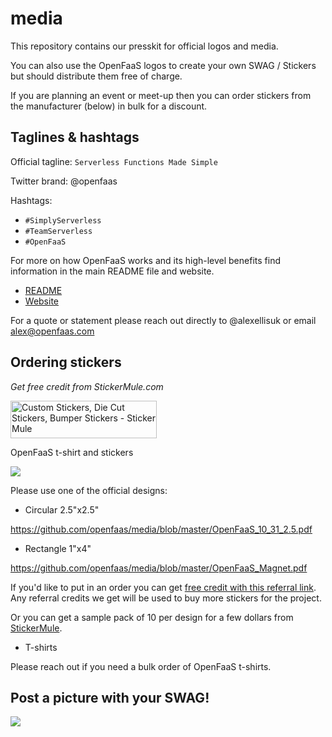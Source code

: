 # media

This repository contains our presskit for official logos and media.

You can also use the OpenFaaS logos to create your own SWAG / Stickers but should distribute them free of charge.

If you are planning an event or meet-up then you can order stickers from the manufacturer (below) in bulk for a discount.

## Taglines & hashtags

Official tagline: `Serverless Functions Made Simple`

Twitter brand: @openfaas

Hashtags:

* `#SimplyServerless`
* `#TeamServerless`
* `#OpenFaaS`

For more on how OpenFaaS works and its high-level benefits find information in the main README file and website.

* [README](https://github.com/openfaas/faas)
* [Website](https://www.openfaas.com)

For a quote or statement please reach out directly to @alexellisuk or email alex@openfaas.com

## Ordering stickers

*Get free credit from StickerMule.com*

<a href="https://www.stickermule.com/uk/unlock?ref_id=5304980701">
  <img alt="Custom Stickers, Die Cut Stickers, Bumper Stickers - Sticker Mule" border="0" height="60" src="https://d3g919u5f14ld1.cloudfront.net/assets/images/stores/sticker_mule/banners/small-90e5f24277.jpg" width="234" />
</a>

OpenFaaS t-shirt and stickers

![](https://pbs.twimg.com/media/DJdsYn5UQAAB4Rm.jpg)

Please use one of the official designs:

* Circular 2.5"x2.5"

https://github.com/openfaas/media/blob/master/OpenFaaS_10_31_2.5.pdf

* Rectangle 1"x4"

https://github.com/openfaas/media/blob/master/OpenFaaS_Magnet.pdf

If you'd like to put in an order you can get [free credit with this referral link](https://www.stickermule.com/uk/unlock?ref_id=5304980701). Any referral credits we get will be used to buy more stickers for the project.

Or you can get a sample pack of 10 per design for a few dollars from [StickerMule](https://www.stickermule.com/samples/stickers).

* T-shirts

Please reach out if you need a bulk order of OpenFaaS t-shirts.

## Post a picture with your SWAG!

![](https://pbs.twimg.com/media/DJaLlkJXgAEN-af.jpg)
